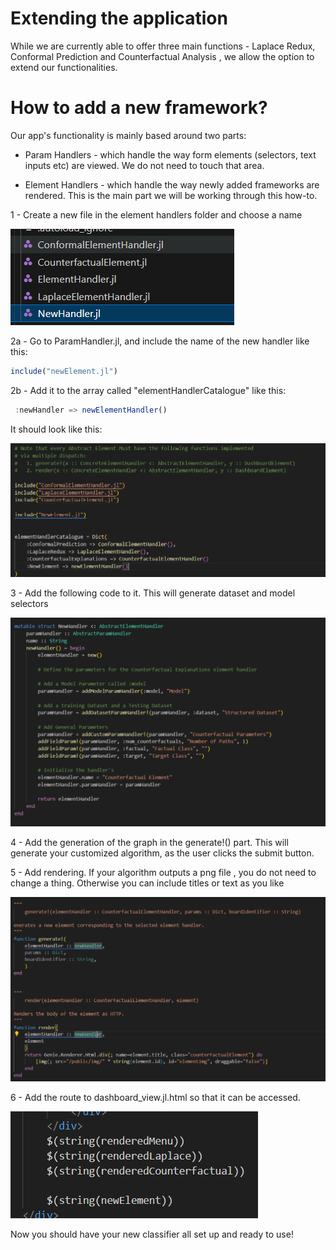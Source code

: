 # Extending the application

While we are currently able to offer three main functions - Laplace Redux, Conformal Prediction and Counterfactual Analysis , we allow the option to extend our functionalities. 




# How to add a new framework?


Our app's functionality is mainly based around two parts: 

* Param Handlers - which handle the way form elements (selectors, text inputs etc) are viewed. We do not need to touch that area.

* Element Handlers - which handle the way newly added frameworks are rendered. This is the main part we will be working through this how-to.

1 - Create a new file in the element handlers folder and choose a name


![](../images/new_handler.png)


2a - Go to ParamHandler.jl, and include the name of the new handler like this:

``` julia
include("newElement.jl")
```

2b - Add it to the array called "elementHandlerCatalogue" like this:

``` julia
 :newHandler => newElementHandler()
```

It should look like this:


![](../images/new_element.png)


3 - Add the following code to it. This will generate dataset and model selectors


![](../images/new_part_1.png)


4 - Add the generation of the graph in the generate!() part. This will generate your customized algorithm, as the user clicks the submit button.

5 - Add rendering. If your algorithm outputs a png file , you do not need to change a thing. Otherwise you can include titles or text as you like

![](../images/new_part_2.png)

6 - Add the route to dashboard_view.jl.html so that it can be accessed.

![](../images/new_part_3.png)

Now you should have your new classifier all set up and ready to use!
